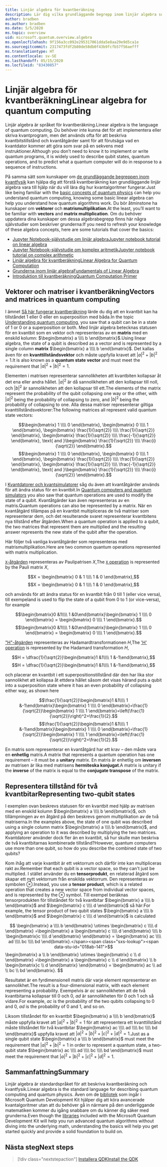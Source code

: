 ```yaml
---
title: Linjär algebra för kvantberäkning
description: Lär dig vilka grundläggande begrepp inom linjär algebra som behövs för att du ska förstå kvantberäkning
author: bradben
ms.author: bradben
ms.date: 5/5/2020
ms.topic: overview
uid: microsoft.quantum.overview.algebra
ms.openlocfilehash: 9f156a3cc092e295317061dda5e8aa29e9d5ca1e
ms.sourcegitcommit: 2317473fdf2b80de58db0f43b9fcfb57f56aefff
ms.translationtype: HT
ms.contentlocale: sv-SE
ms.lasthandoff: 05/15/2020
ms.locfileid: "83430857"
---
```

# <a name="linear-algebra-for-quantum-computing"></a><span data-ttu-id="018ab-103">Linjär algebra för kvantberäkning</span><span class="sxs-lookup"><span data-stu-id="018ab-103">Linear algebra for quantum computing</span></span>

<span data-ttu-id="018ab-104">Linjär algebra är språket för kvantberäkning.</span><span class="sxs-lookup"><span data-stu-id="018ab-104">Linear algebra is the language of quantum computing.</span></span> <span data-ttu-id="018ab-105">Du behöver inte kunna det för att implementera eller skriva kvantprogram, men det används ofta för att beskriva kvantbitstillstånd och kvantåtgärder samt för att förutsäga vad en kvantdator kommer att göra som svar på en sekvens med instruktioner.</span><span class="sxs-lookup"><span data-stu-id="018ab-105">Although you don’t need to know it to implement or write quantum programs, it is widely used to describe qubit states, quantum operations, and to predict what a quantum computer will do in response to a sequence of instructions.</span></span>

<span data-ttu-id="018ab-106">På samma sätt som kunskaper om [de grundläggande begreppen inom kvantfysik](xref:microsoft.quantum.overview.understanding) kan hjälpa dig att förstå kvantberäkning kan grundläggande linjär algebra vara till hjälp när du vill lära dig hur kvantalgoritmer fungerar.</span><span class="sxs-lookup"><span data-stu-id="018ab-106">Just like being familiar with the [basic concepts of quantum physics](xref:microsoft.quantum.overview.understanding) can help you understand quantum computing, knowing some basic linear algebra can help you understand how quantum algorithms work.</span></span> <span data-ttu-id="018ab-107">Du bör åtminstone ha kunskaper om **vektorer** och **matrismultiplikation**.</span><span class="sxs-lookup"><span data-stu-id="018ab-107">At the least, you’ll want to be familiar with **vectors** and **matrix multiplication**.</span></span> <span data-ttu-id="018ab-108">Om du behöver uppdatera dina kunskaper om dessa algebrabegrepp finns här några självstudier som beskriver grunderna:</span><span class="sxs-lookup"><span data-stu-id="018ab-108">If you need to refresh your knowledge of these algebra concepts, here are some tutorials that cover the basics:</span></span>

- [<span data-ttu-id="018ab-109">Jupyter Notebook-självstudie om linjär algebra</span><span class="sxs-lookup"><span data-stu-id="018ab-109">Jupyter notebook tutorial on linear algebra</span></span>](https://github.com/microsoft/QuantumKatas/tree/master/tutorials/LinearAlgebra)
- [<span data-ttu-id="018ab-110">Jupyter Notebook-självstudie om komplex aritmetik</span><span class="sxs-lookup"><span data-stu-id="018ab-110">Jupyter notebook tutorial on complex arithmetic</span></span>](https://github.com/microsoft/QuantumKatas/tree/master/tutorials/ComplexArithmetic)
- [<span data-ttu-id="018ab-111">Linjär algebra för kvantberäkning</span><span class="sxs-lookup"><span data-stu-id="018ab-111">Linear Algebra for Quantum Computation</span></span>](https://cds.cern.ch/record/1522001/files/978-1-4614-6336-8_BookBackMatter.pdf)
- [<span data-ttu-id="018ab-112">Grunderna inom linjär algebra</span><span class="sxs-lookup"><span data-stu-id="018ab-112">Fundamentals of Linear Algebra</span></span>](https://www.math.ubc.ca/~carrell/NB.pdf)
- [<span data-ttu-id="018ab-113">Introduktion till kvantberäkning</span><span class="sxs-lookup"><span data-stu-id="018ab-113">Quantum Computation Primer</span></span>](https://www.codeproject.com/Articles/5155638/Quantum-Computation-Primer-Part-1#exploring-quantum-superposition)

## <a name="vectors-and-matrices-in-quantum-computing"></a><span data-ttu-id="018ab-114">Vektorer och matriser i kvantberäkning</span><span class="sxs-lookup"><span data-stu-id="018ab-114">Vectors and matrices in quantum computing</span></span>

<span data-ttu-id="018ab-115">I ämnet [Så här fungerar kvantberäkning](xref:microsoft.quantum.overview.understanding) lärde du dig att en kvantbit kan ha tillståndet 1 eller 0 eller en superposition med båda.</span><span class="sxs-lookup"><span data-stu-id="018ab-115">In the topic [Understanding quantum computing](xref:microsoft.quantum.overview.understanding), you saw that a qubit can be in a state of 1 or 0 or a superposition or both.</span></span> <span data-ttu-id="018ab-116">Med linjär algebra betecknas statusen för en kvantbit som en vektor och representeras av en **matris** med en enskild kolumn: $\begin{bmatrix} a \\\\  b \end{bmatrix}$.</span><span class="sxs-lookup"><span data-stu-id="018ab-116">Using linear algebra, the state of a qubit is described as a vector and is represented by a single column **matrix** $\begin{bmatrix} a \\\\  b \end{bmatrix}$.</span></span> <span data-ttu-id="018ab-117">Det kallas även för en **kvanttillståndsvektor** och måste uppfylla kravet att $|a|^2 + |b|^2 = 1$.</span><span class="sxs-lookup"><span data-stu-id="018ab-117">It is also known as a **quantum state vector** and must meet the requirement that $|a|^2 + |b|^2 = 1$.</span></span>  

<span data-ttu-id="018ab-118">Elementen i matrisen representerar sannolikheten att kvantbiten kollapsar åt det ena eller andra hållet. $|a|^2$ är då sannolikheten att den kollapsar till noll, och $|b|^2$ är sannolikheten att den kollapsar till ett.</span><span class="sxs-lookup"><span data-stu-id="018ab-118">The elements of the matrix represent the probability of the qubit collapsing one way or the other, with $|a|^2$ being the probability of collapsing to zero, and $|b|^2$ being the probability of collapsing to one.</span></span> <span data-ttu-id="018ab-119">Alla dessa matriser representerar giltiga kvanttillståndsvektorer:</span><span class="sxs-lookup"><span data-stu-id="018ab-119">The following matrices all represent valid quantum state vectors:</span></span>

<span data-ttu-id="018ab-120">$$\begin{bmatrix} 1 \\\\  0 \end{bmatrix}, \begin{bmatrix} 0 \\\\  1 \end{bmatrix}, \begin{bmatrix} \frac{1}{\sqrt{2}} \\\\  \frac{1}{\sqrt{2}} \end{bmatrix}, \begin{bmatrix} \frac{1}{\sqrt{2}} \\\\  \frac{-1}{\sqrt{2}} \end{bmatrix}, \text{ and }\begin{bmatrix} \frac{1}{\sqrt{2}} \\\\  \frac{i}{\sqrt{2}} \end{bmatrix}.$$</span><span class="sxs-lookup"><span data-stu-id="018ab-120">$$\begin{bmatrix} 1 \\\\  0 \end{bmatrix}, \begin{bmatrix} 0 \\\\  1 \end{bmatrix}, \begin{bmatrix} \frac{1}{\sqrt{2}} \\\\  \frac{1}{\sqrt{2}} \end{bmatrix}, \begin{bmatrix} \frac{1}{\sqrt{2}} \\\\  \frac{-1}{\sqrt{2}} \end{bmatrix}, \text{ and }\begin{bmatrix} \frac{1}{\sqrt{2}} \\\\  \frac{i}{\sqrt{2}} \end{bmatrix}.$$</span></span>

<span data-ttu-id="018ab-121">I [Kvantdatorer och kvantsimulatorer](xref:microsoft.quantum.overview.simulators) såg du även att kvantåtgärder används för att ändra status för en kvantbit.</span><span class="sxs-lookup"><span data-stu-id="018ab-121">In [Quantum computers and quantum simulators](xref:microsoft.quantum.overview.simulators) you also saw that quantum operations are used to modify the state of a qubit.</span></span>  <span data-ttu-id="018ab-122">Kvantåtgärder kan även representeras av en matris.</span><span class="sxs-lookup"><span data-stu-id="018ab-122">Quantum operations can also be represented by a matrix.</span></span> <span data-ttu-id="018ab-123">När en kvantåtgärd tillämpas på en kvantbit multipliceras de två matriser som representerar dem, och det resulterande svaret representerar kvantbitens nya tillstånd efter åtgärden.</span><span class="sxs-lookup"><span data-stu-id="018ab-123">When a quantum operation is applied to a qubit, the two matrices that represent them are multiplied and the resulting answer represents the new state of the qubit after the operation.</span></span>  

<span data-ttu-id="018ab-124">Här följer två vanliga kvantåtgärder som representeras med matrismultiplikation.</span><span class="sxs-lookup"><span data-stu-id="018ab-124">Here are two common quantum operations represented with matrix multiplication.</span></span>


<span data-ttu-id="018ab-125">[`X`-åtgärden](xref:microsoft.quantum.intrinsic.x) representeras av Paulipatrisen $X$,</span><span class="sxs-lookup"><span data-stu-id="018ab-125">The [`X` operation](xref:microsoft.quantum.intrinsic.x) is represented by the Pauli matrix $X$,</span></span>

<span data-ttu-id="018ab-126">$$X = \begin{bmatrix} 0 & 1 \\\\ 1 & 0 \end{bmatrix},$$</span><span class="sxs-lookup"><span data-stu-id="018ab-126">$$X = \begin{bmatrix} 0 & 1 \\\\ 1 & 0 \end{bmatrix},$$</span></span>
    
<span data-ttu-id="018ab-127">och används för att ändra status för en kvantbit från 0 till 1 (eller vice versa), till exempel</span><span class="sxs-lookup"><span data-stu-id="018ab-127">and is used to flip the state of a qubit from 0 to 1 (or vice-versa), for example</span></span>

<span data-ttu-id="018ab-128">$$\begin{bmatrix}0 &1\\\\ 1 &0\end{bmatrix}\begin{bmatrix} 1 \\\\  0 \end{bmatrix} = \begin{bmatrix} 0 \\\\  1 \end{bmatrix}.$$</span><span class="sxs-lookup"><span data-stu-id="018ab-128">$$\begin{bmatrix}0 &1\\\\ 1 &0\end{bmatrix}\begin{bmatrix} 1 \\\\  0 \end{bmatrix} = \begin{bmatrix} 0 \\\\  1 \end{bmatrix}.$$</span></span>

<span data-ttu-id="018ab-129">["H"-åtgärden](xref:microsoft.quantum.intrinsic.h) representeras av Hadamardtransformationen $H$,</span><span class="sxs-lookup"><span data-stu-id="018ab-129">The ['H' operation](xref:microsoft.quantum.intrinsic.h) is represented by the Hadamard transformation $H$,</span></span>

<span data-ttu-id="018ab-130">$$H = \dfrac{1}{\sqrt{2}}\begin{bmatrix}1 &1\\\\ 1 &-1\end{bmatrix},$$</span><span class="sxs-lookup"><span data-stu-id="018ab-130">$$H = \dfrac{1}{\sqrt{2}}\begin{bmatrix}1 &1\\\\ 1 &-1\end{bmatrix},$$</span></span>

 <span data-ttu-id="018ab-131">och placerar en kvantbit i ett superpositionstillstånd där den har lika stor sannolikhet att kollapsa åt ettdera hållet såsom det visas här</span><span class="sxs-lookup"><span data-stu-id="018ab-131">and puts a qubit into a superposition state where it has an even probability of collapsing either way, as shown here</span></span>

<span data-ttu-id="018ab-132">$$\frac{1}{\sqrt{2}}\begin{bmatrix}1 &1\\\\ 1 &-1\end{bmatrix}\begin{bmatrix} 1 \\\\  0 \end{bmatrix}=\frac{1}{\sqrt{2}}\begin{bmatrix} 1 \\\\  1 \end{bmatrix}=\left(\frac{1}{\sqrt{2}}\right)^2=\frac{1}{2}.$$</span><span class="sxs-lookup"><span data-stu-id="018ab-132">$$\frac{1}{\sqrt{2}}\begin{bmatrix}1 &1\\\\ 1 &-1\end{bmatrix}\begin{bmatrix} 1 \\\\  0 \end{bmatrix}=\frac{1}{\sqrt{2}}\begin{bmatrix} 1 \\\\  1 \end{bmatrix}=\left(\frac{1}{\sqrt{2}}\right)^2=\frac{1}{2}.$$</span></span>

<span data-ttu-id="018ab-133">En matris som representerar en kvantåtgärd har ett krav – den måste vara en **enhetlig** matris.</span><span class="sxs-lookup"><span data-stu-id="018ab-133">A matrix that represents a quantum operation has one requirement – it must be a **unitary** matrix.</span></span> <span data-ttu-id="018ab-134">En matris är enhetlig om **inversen** av matrisen är lika med matrisens **hermiteska konjugat**.</span><span class="sxs-lookup"><span data-stu-id="018ab-134">A matrix is unitary if the **inverse** of the matrix is equal to the **conjugate transpose** of the matrix.</span></span>

## <a name="representing-two-qubit-states"></a><span data-ttu-id="018ab-135">Representera tillstånd för två kvantbitar</span><span class="sxs-lookup"><span data-stu-id="018ab-135">Representing two-qubit states</span></span>

<span data-ttu-id="018ab-136">I exemplen ovan beskrevs statusen för en kvantbit med hjälp av matrisen med en enskild kolumn $\begin{bmatrix} a \\\\  b \end{bmatrix}$, och tillämpningen av en åtgärd på den beskrevs genom multiplikation av de två matriserna.</span><span class="sxs-lookup"><span data-stu-id="018ab-136">In the examples above, the state of one qubit was described using a single column matrix $\begin{bmatrix} a \\\\  b \end{bmatrix}$, and applying an operation to it was described by multiplying the two matrices.</span></span> <span data-ttu-id="018ab-137">Kvantdatorer använder dock fler än en kvantbit, så hur skulle man beskriva de två kvantbitarnas kombinerade tillstånd?</span><span class="sxs-lookup"><span data-stu-id="018ab-137">However, quantum computers use more than one qubit, so how do you describe the combined state of two qubits?</span></span> 

<span data-ttu-id="018ab-138">Kom ihåg att varje kvantbit är ett vektorrum och därför inte kan multipliceras rakt av.</span><span class="sxs-lookup"><span data-stu-id="018ab-138">Remember that each qubit is a vector space, so they can't just be multiplied.</span></span> <span data-ttu-id="018ab-139">I stället använder du en **tensorprodukt**, en relaterad åtgärd som skapar ett nytt vektorrum från enskilda vektorrum. Den representeras av symbolen $\otimes$.</span><span class="sxs-lookup"><span data-stu-id="018ab-139">Instead, you use a **tensor product**, which is a related operation that creates a new vector space from individual vector spaces, and is represented by the $\otimes$ symbol.</span></span> <span data-ttu-id="018ab-140">Till exempel beräknas tensorprodukten för tillståndet för två kvantbitar $\begin{bmatrix} a \\\\  b \end{bmatrix}$ and $\begin{bmatrix} c \\\\  d \end{bmatrix}$ så här:</span><span class="sxs-lookup"><span data-stu-id="018ab-140">For example, the tensor product of two qubit states $\begin{bmatrix} a \\\\  b \end{bmatrix}$ and $\begin{bmatrix} c \\\\  d \end{bmatrix}$ is calculated</span></span>

<span data-ttu-id="018ab-141">$$ \begin{bmatrix} a \\\\  b \end{bmatrix} \otimes \begin{bmatrix} c \\\\  d \end{bmatrix} =\begin{bmatrix} a \begin{bmatrix} c \\\\  d \end{bmatrix} \\\\ b \begin{bmatrix}c \\\\  d \end{bmatrix} \end{bmatrix} = \begin{bmatrix} ac \\\\  ad \\\\  bc \\\\  bd \end{bmatrix}.</span><span class="sxs-lookup"><span data-stu-id="018ab-141">$$ \begin{bmatrix} a \\\\  b \end{bmatrix} \otimes \begin{bmatrix} c \\\\  d \end{bmatrix} =\begin{bmatrix} a \begin{bmatrix} c \\\\  d \end{bmatrix} \\\\ b \begin{bmatrix}c \\\\  d \end{bmatrix} \end{bmatrix} = \begin{bmatrix} ac \\\\  ad \\\\  bc \\\\  bd \end{bmatrix}.</span></span>
$$

<span data-ttu-id="018ab-142">Resultatet är en fyrdimensionell matris där varje element representerar en sannolikhet.</span><span class="sxs-lookup"><span data-stu-id="018ab-142">The result is a four-dimensional matrix, with each element representing a probability.</span></span> <span data-ttu-id="018ab-143">Exempelvis är $ac$ sannolikheten att de två kvantbitarna kollapsar till 0 och 0, $ad$ är sannolikheten för 0 och 1 och så vidare.</span><span class="sxs-lookup"><span data-stu-id="018ab-143">For example, $ac$ is the probability of the two qubits collapsing to 0 and 0, $ad$ is the probability of 0 and 1, and so on.</span></span> 

<span data-ttu-id="018ab-144">Liksom tillståndet för en kvantbit $\begin{bmatrix} a \\\\  b \end{bmatrix}$ måste uppfylla kravet att $|a|^2 + |b|^2 = 1$ för att representera ett kvanttillstånd måste tillståndet för två kvantbitar $\begin{bmatrix} ac \\\\  ad \\\\  bc \\\\  bd \end{bmatrix}$ uppfylla kravet att $|a|^2 + |b|^2 + |c|^2+ |d|^2 = 1$.</span><span class="sxs-lookup"><span data-stu-id="018ab-144">Just as a single qubit state $\begin{bmatrix} a \\\\  b \end{bmatrix}$ must meet the requirement that $|a|^2 + |b|^2 = 1$ in order to represent a quantum state, a two-qubit state $\begin{bmatrix} ac \\\\  ad \\\\  bc \\\\  bd \end{bmatrix}$ must meet the requirement that $|a|^2 + |b|^2 + |c|^2+ |d|^2 = 1$.</span></span>

## <a name="summary"></a><span data-ttu-id="018ab-145">Sammanfattning</span><span class="sxs-lookup"><span data-stu-id="018ab-145">Summary</span></span>

<span data-ttu-id="018ab-146">Linjär algebra är standardspråket för att beskriva kvantberäkning och kvantfysik.</span><span class="sxs-lookup"><span data-stu-id="018ab-146">Linear algebra is the standard language for describing quantum computing and quantum physics.</span></span> <span data-ttu-id="018ab-147">Även om de [bibliotek](xref:microsoft.quantum.libraries) som ingår i Microsoft Quantum Development Kit hjälper dig att köra avancerade kvantalgoritmer utan att du behöver gå in närmare på den underliggande matematiken kommer du igång snabbare om du känner dig säker med grunderna.</span><span class="sxs-lookup"><span data-stu-id="018ab-147">Even though the [libraries](xref:microsoft.quantum.libraries) included with the Microsoft Quantum Development Kit will help you run advanced quantum algorithms without diving into the underlying math, understanding the basics will help you get started quickly and provide a solid foundation to build on.</span></span>

## <a name="next-steps"></a><span data-ttu-id="018ab-148">Nästa steg</span><span class="sxs-lookup"><span data-stu-id="018ab-148">Next steps</span></span>

> [!div class="nextstepaction"]
> [<span data-ttu-id="018ab-149">Installera QDK</span><span class="sxs-lookup"><span data-stu-id="018ab-149">Install the QDK</span></span>](xref:microsoft.quantum.install)
